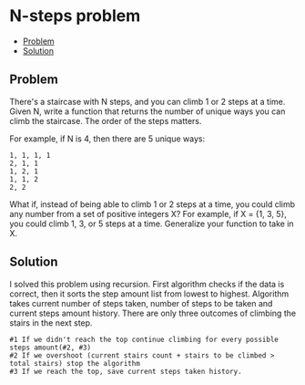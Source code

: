 # N-steps problem
* [Problem](#problem)
* [Solution](#solution)

## Problem
There's a staircase with N steps, and you can climb 1 or 2 steps at a time. Given N, write a function that returns the number of unique ways you can climb the staircase. The order of the steps matters.

For example, if N is 4, then there are 5 unique ways:

    1, 1, 1, 1
    2, 1, 1
    1, 2, 1
    1, 1, 2
    2, 2

What if, instead of being able to climb 1 or 2 steps at a time, you could climb any number from a set of positive integers X? For example, if X = {1, 3, 5}, you could climb 1, 3, or 5 steps at a time. Generalize your function to take in X.

## Solution

I solved this problem using recursion. First algorithm checks if the data is correct, then it sorts the step amount list from lowest to highest.
Algorithm takes current number of steps taken, number of steps to be taken and current steps amount history.
There are only three outcomes of climbing the stairs in the next step.

```
#1 If we didn't reach the top continue climbing for every possible steps amount(#2, #3)
#2 If we overshoot (current stairs count + stairs to be climbed > total stairs) stop the algorithm
#3 If we reach the top, save current steps taken history.
```
